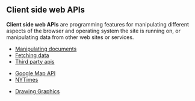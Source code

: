 Client side web APIs
---  
**Client side web APIs** are programming features for manipulating different aspects of the browser and operating system the site is 
running on, or manipulating data from other web sites or services.

* [Manipulating documents](https://github.com/VictoriaShyika/HTML_CSS_JS_Learning/tree/main/Client-side_web_APIs/Manipulating-documents)
* [Fetching data](https://github.com/VictoriaShyika/HTML_CSS_JS_Learning/tree/main/Client-side_web_APIs/Fetching-data)
* [Third party apis](https://github.com/VictoriaShyika/HTML_CSS_JS_Learning/tree/main/Client-side_web_APIs/Third-party-apis)
+ [Google Map API](https://github.com/VictoriaShyika/HTML_CSS_JS_Learning/tree/main/Client-side_web_APIs/Third-party-apis/google%20-map_API)
+ [NYTimes](https://github.com/VictoriaShyika/HTML_CSS_JS_Learning/tree/main/Client-side_web_APIs/Third-party-apis/nytimes)
* [Drawing Graphics](https://github.com/VictoriaShyika/HTML_CSS_JS_Learning/tree/main/Client-side_web_APIs/drawing-graphics/canvas)
